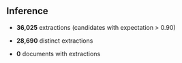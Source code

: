 

## Inference

* **36,025** extractions (candidates with expectation > 0.90)

* **28,690** distinct extractions


* **0** documents with extractions

